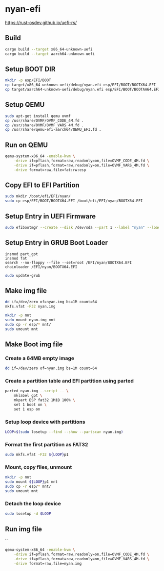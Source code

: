# nyan-efi

https://rust-osdev.github.io/uefi-rs/

## Build

```sh
cargo build --target x86_64-unknown-uefi
cargo build --target aarch64-unknown-uefi
```
## Setup BOOT DIR

```sh
mkdir -p esp/EFI/BOOT
cp target/x86_64-unknown-uefi/debug/nyan.efi esp/EFI/BOOT/BOOTX64.EFI
cp target/aarch64-unknown-uefi/debug/nyan.efi esp/EFI/BOOT/BOOTAA64.EFI
```

## Setup QEMU

```sh
sudo apt-get install qemu ovmf
cp /usr/share/OVMF/OVMF_CODE_4M.fd .
cp /usr/share/OVMF/OVMF_VARS_4M.fd .
cp /usr/share/qemu-efi-aarch64/QEMU_EFI.fd .
```

## Run on QEMU

```sh
qemu-system-x86_64 -enable-kvm \
    -drive if=pflash,format=raw,readonly=on,file=OVMF_CODE_4M.fd \
    -drive if=pflash,format=raw,readonly=on,file=OVMF_VARS_4M.fd \
    -drive format=raw,file=fat:rw:esp
```

## Copy EFI to EFI Partition

```sh
sudo mkdir /boot/efi/EFI/nyan/
sudo cp esp/EFI/BOOT/BOOTX64.EFI /boot/efi/EFI/nyan/BOOTX64.EFI
```

## Setup Entry in UEFI Firmware

```sh
sudo efibootmgr --create --disk /dev/sda --part 1 --label "nyan" --loader \\EFI\\nyan\\BOOTX64.EFI 
```

## Setup Entry in GRUB Boot Loader


```script
insmod part_gpt
insmod fat
search --no-floppy --file --set=root /EFI/nyan/BOOTX64.EFI
chainloader /EFI/nyan/BOOTX64.EFI
```


```sh
sudo update-grub
```

## Make img file 

```sh
dd if=/dev/zero of=nyan.img bs=1M count=64
mkfs.vfat -F32 nyan.img
```

```sh
mkdir -p mnt
sudo mount nyan.img mnt
sudo cp -r esp/* mnt/
sudo umount mnt
```

## Make Boot img file 

### Create a 64MB empty image
```sh
dd if=/dev/zero of=nyan.img bs=1M count=64
```

### Create a partition table and EFI partition using parted
```sh
parted nyan.img --script -- \
    mklabel gpt \
    mkpart ESP fat32 1MiB 100% \
    set 1 boot on \
    set 1 esp on
```

### Setup loop device with partitions
```sh
LOOP=$(sudo losetup --find --show --partscan nyan.img)
```

### Format the first partition as FAT32
```sh
sudo mkfs.vfat -F32 ${LOOP}p1
```

### Mount, copy files, unmount
```sh
mkdir -p mnt
sudo mount ${LOOP}p1 mnt
sudo cp -r esp/* mnt/
sudo umount mnt
```

### Detach the loop device
```sh
sudo losetup -d $LOOP
```


## Run img file 
``
```sh
qemu-system-x86_64 -enable-kvm \
    -drive if=pflash,format=raw,readonly=on,file=OVMF_CODE_4M.fd \
    -drive if=pflash,format=raw,readonly=on,file=OVMF_VARS_4M.fd \
    -drive format=raw,file=nyan.img
```